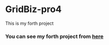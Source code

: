 # GridBiz-pro4
This is my forth project

### You can see my forth project from [here](https://saifhayek.github.io/pro4/)

